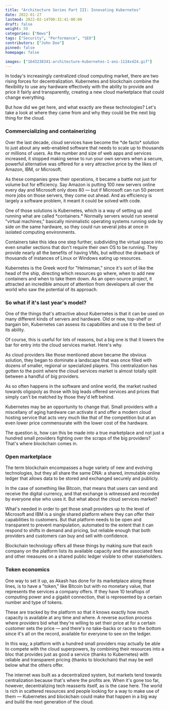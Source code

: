 ```yaml
---
title: "Architecture Series Part III: Innovating Kubernetes"
date: 2022-01-27
lastmod: 2022-02-14T00:32:41-08:00
draft: false
weight: 50
categories: ["News"]
tags: ["Security", "Performance", "SEO"]
contributors: ["John Doe"]
pinned: false
homepage: false

images: ["1643238341-architecture-kubernetes-1-ani-1124x424.gif"]
---
```

In today's increasingly centralized cloud computing market, there are two rising forces for decentralization. Kubernetes and blockchain combine the flexibility to use any hardware effectively with the ability to provide and price it fairly and transparently, creating a new cloud marketplace that could change everything.

But how did we get here, and what exactly are these technologies? Let's take a look at where they came from and why they could be the next big thing for the cloud.

### Commercializing and containerizing

Over the last decade, cloud services have become the \*de facto\* solution to just about any web-enabled software that needs to scale up to thousands or millions of users. As the number and size of web apps and services increased, it stopped making sense to run your own servers when a secure, powerful alternative was offered for a very attractive price by the likes of Amazon, IBM, or Microsoft.

As these companies grew their operations, it became a battle not just for volume but for efficiency. Say Amazon is putting 100 new servers online every day and Microsoft only does 80 — but if Microsoft can run 50 percent more jobs on those servers, they come out ahead. And as efficiency is largely a software problem, it meant it could be solved with code.

One of those solutions is Kubernetes, which is a way of setting up and running what are called \*containers.\* Normally servers would run several "virtual machines," basically minimalistic operating systems running side by side on the same hardware, so they could run several jobs at once in isolated computing environments.

Containers take this idea one step further, subdividing the virtual space into even smaller sections that don't require their own OS to be running. They provide nearly all the benefits of having VMs, but without the drawback of thousands of instances of Linux or Windows eating up resources.

Kubernetes is the Greek word for "Helmsman," since it's sort of like the head of the ship, directing which resources go where, when to add new containers and when to take them down. As an open-source project, it attracted an incredible amount of attention from developers all over the world who saw the potential of its approach.

### So what if it's last year's model?

One of the things that's attractive about Kubernetes is that it can be used on many different kinds of servers and hardware. Old or new, top-shelf or bargain bin, Kubernetes can assess its capabilities and use it to the best of its ability.

Of course, this is useful for lots of reasons, but a big one is that it lowers the bar for entry into the cloud services market. Here's why.

As cloud providers like those mentioned above became the obvious solution, they began to dominate a landscape that was once filled with dozens of smaller, regional or specialized players. This centralization has gotten to the point where the cloud services market is almost totally split between a handful of big providers.

As so often happens in the software and online world, the market rushed towards oligopoly as those with big leads offered services and prices that simply can't be matched by those they'd left behind.

Kubernetes may be an opportunity to change that. Small providers with a miscellany of aging hardware can activate it and offer a modern cloud hosting service that acts very much like that of the competition but at an even lower price commensurate with the lower cost of the hardware.

The question is, how can this be made into a true marketplace and not just a hundred small providers fighting over the scraps of the big providers? That's where blockchain comes in.

### Open marketplace

The term blockchain encompasses a huge variety of new and evolving technologies, but they all share the same DNA: a shared, immutable online ledger that allows data to be stored and exchanged securely and publicly.

In the case of something like Bitcoin, that means that users can send and receive the digital currency, and that exchange is witnessed and recorded by everyone else who uses it. But what about the cloud services market?

What's needed in order to get those small providers up to the level of Microsoft and IBM is a single shared platform where they can offer their capabilities to customers. But that platform needs to be open and transparent to prevent manipulation, automated to the extent that it can respond to shifts in demand and pricing, but reliable enough that both providers and customers can buy and sell with confidence.

Blockchain technology offers all these things by making sure that each company on the platform lists its available capacity and the associated fees and other measures on a shared public ledger visible to other stakeholders.

### Token economics

One way to set it up, as Akash has done for its marketplace along these lines, is to have a "token," like Bitcoin but with no monetary value, that represents the services a company offers. If they have 10 teraflops of computing power and a gigabit connection, that is represented by a certain number and type of tokens.

These are tracked by the platform so that it knows exactly how much capacity is available at any time and where. A reverse auction process where providers bid what they're willing to set their price at for a certain customer sets the price — and there's no take-backs or race to the bottom since it's all on the record, available for everyone to see on the ledger.

In this way, a platform with a hundred small providers may actually be able to compete with the cloud superpowers, by combining their resources into a bloc that provides just as good a service (thanks to Kubernetes) with reliable and transparent pricing (thanks to blockchain) that may be well below what the others offer.

The internet was built as a decentralized system, but markets tend towards centralization because that's where the profits are. When it's gone too far, however, decentralizing tech reasserts itself, as is the case here. The world is rich in scattered resources and people looking for a way to make use of them — Kubernetes and blockchain could make that happen in a big way and build the next generation of the cloud.